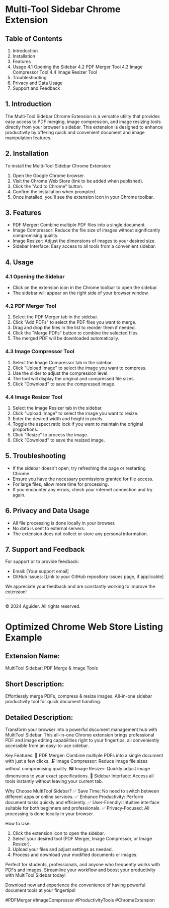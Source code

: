 # Multi-Tool Sidebar Chrome Extension

## Table of Contents
1. Introduction
2. Installation
3. Features
4. Usage
   4.1 Opening the Sidebar
   4.2 PDF Merger Tool
   4.3 Image Compressor Tool
   4.4 Image Resizer Tool
5. Troubleshooting
6. Privacy and Data Usage
7. Support and Feedback

## 1. Introduction

The Multi-Tool Sidebar Chrome Extension is a versatile utility that provides easy access to PDF merging, image compression, and image resizing tools directly from your browser's sidebar. This extension is designed to enhance productivity by offering quick and convenient document and image manipulation features.

## 2. Installation

To install the Multi-Tool Sidebar Chrome Extension:

1. Open the Google Chrome browser.
2. Visit the Chrome Web Store (link to be added when published).
3. Click the "Add to Chrome" button.
4. Confirm the installation when prompted.
5. Once installed, you'll see the extension icon in your Chrome toolbar.

## 3. Features

- PDF Merger: Combine multiple PDF files into a single document.
- Image Compressor: Reduce the file size of images without significantly compromising quality.
- Image Resizer: Adjust the dimensions of images to your desired size.
- Sidebar Interface: Easy access to all tools from a convenient sidebar.

## 4. Usage

### 4.1 Opening the Sidebar

- Click on the extension icon in the Chrome toolbar to open the sidebar.
- The sidebar will appear on the right side of your browser window.

### 4.2 PDF Merger Tool

1. Select the PDF Merger tab in the sidebar.
2. Click "Add PDFs" to select the PDF files you want to merge.
3. Drag and drop the files in the list to reorder them if needed.
4. Click the "Merge PDFs" button to combine the selected files.
5. The merged PDF will be downloaded automatically.

### 4.3 Image Compressor Tool

1. Select the Image Compressor tab in the sidebar.
2. Click "Upload Image" to select the image you want to compress.
3. Use the slider to adjust the compression level.
4. The tool will display the original and compressed file sizes.
5. Click "Download" to save the compressed image.

### 4.4 Image Resizer Tool

1. Select the Image Resizer tab in the sidebar.
2. Click "Upload Image" to select the image you want to resize.
3. Enter the desired width and height in pixels.
4. Toggle the aspect ratio lock if you want to maintain the original proportions.
5. Click "Resize" to process the image.
6. Click "Download" to save the resized image.

## 5. Troubleshooting

- If the sidebar doesn't open, try refreshing the page or restarting Chrome.
- Ensure you have the necessary permissions granted for file access.
- For large files, allow more time for processing.
- If you encounter any errors, check your internet connection and try again.

## 6. Privacy and Data Usage

- All file processing is done locally in your browser.
- No data is sent to external servers.
- The extension does not collect or store any personal information.

## 7. Support and Feedback

For support or to provide feedback:
- Email: [Your support email]
- GitHub Issues: [Link to your GitHub repository issues page, if applicable]

We appreciate your feedback and are constantly working to improve the extension!

---

© 2024 Aguider. All rights reserved.






# Optimized Chrome Web Store Listing Example

## Extension Name:
MultiTool Sidebar: PDF Merge & Image Tools

## Short Description:
Effortlessly merge PDFs, compress & resize images. All-in-one sidebar productivity tool for quick document handling.

## Detailed Description:
Transform your browser into a powerful document management hub with MultiTool Sidebar. This all-in-one Chrome extension brings professional PDF and image editing capabilities right to your fingertips, all conveniently accessible from an easy-to-use sidebar.

Key Features:
🔗 PDF Merger: Combine multiple PDFs into a single document with just a few clicks.
🗜️ Image Compressor: Reduce image file sizes without compromising quality.
🖼️ Image Resizer: Quickly adjust image dimensions to your exact specifications.
📌 Sidebar Interface: Access all tools instantly without leaving your current tab.

Why Choose MultiTool Sidebar?
✅ Save Time: No need to switch between different apps or online services.
✅ Enhance Productivity: Perform document tasks quickly and efficiently.
✅ User-Friendly: Intuitive interface suitable for both beginners and professionals.
✅ Privacy-Focused: All processing is done locally in your browser.

How to Use:
1. Click the extension icon to open the sidebar.
2. Select your desired tool (PDF Merger, Image Compressor, or Image Resizer).
3. Upload your files and adjust settings as needed.
4. Process and download your modified documents or images.

Perfect for students, professionals, and anyone who frequently works with PDFs and images. Streamline your workflow and boost your productivity with MultiTool Sidebar today!

Download now and experience the convenience of having powerful document tools at your fingertips!

#PDFMerger #ImageCompressor #ProductivityTools #ChromeExtension